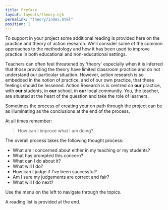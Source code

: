 ```yaml
---
title: Preface
layout: layouts/theory.njk
permalink: "theory/index.html"
position: 1
---
```


To support in your project some additional reading is provided here on the practice and theory of action research.  We'll consider some of the common approaches to the methodology and how it has been used to improve practice in both educational and non-educational settings.

Teachers can often feel threatened by 'theory' especially when it is inferred that those providing the theory have limited classroom practice and do not understand our particular situation.  However, action research is so embedded in the notion of practice, and of our own practice, that these feelings should be lessened.  Action Research is is centred on **our** practice, with **our** students, in **our** school, in **our** local community.  You, the teacher, are situated at the heart of the question and take the role of learners.

Sometimes the process of creating your on path through the project can be as illuminating as the conclusions at the end of the process.

At all times remember: 

> How can I improve what I am doing?


The overall process takes the following thought process:

- What am I concerned about either in my teaching or my students?
- What has prompted this concern?
- What can I do about it?
- What will I do?
- How can I judge if I've been successful?
- Am I sure my judgements are correct and fair?
- What will I do next?

Use the menu on the left to navigate through the topics.  

A reading list is provided at the end.